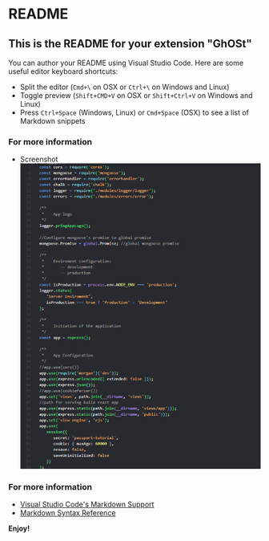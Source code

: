 # README

## This is the README for your extension "GhOSt"

You can author your README using Visual Studio Code. Here are some useful editor keyboard shortcuts:

-  Split the editor (`Cmd+\` on OSX or `Ctrl+\` on Windows and Linux)
-  Toggle preview (`Shift+CMD+V` on OSX or `Shift+Ctrl+V` on Windows and Linux)
-  Press `Ctrl+Space` (Windows, Linux) or `Cmd+Space` (OSX) to see a list of Markdown snippets

### For more information

-  Screenshot
   ![Screenshot](https://github.com/ghOSt1010/GHOST_vscs_theme/blob/master/screenshot.PNG)

### For more information

-  [Visual Studio Code's Markdown Support](http://code.visualstudio.com/docs/languages/markdown)
-  [Markdown Syntax Reference](https://help.github.com/articles/markdown-basics/)

**Enjoy!**
